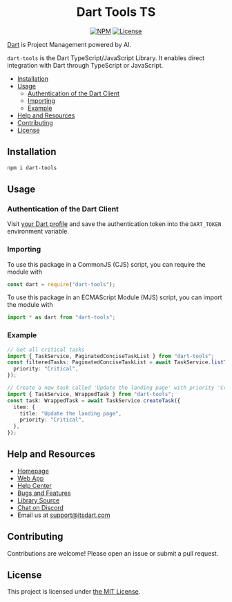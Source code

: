 <div align="center">
  <h1>Dart Tools TS</h1>
  <p>
    <a href="https://npmjs.com/package/dart-tools"><img src="https://img.shields.io/npm/v/dart-tools" alt="NPM"></a>
    <a href="LICENSE"><img src="https://img.shields.io/github/license/its-dart/dart-tools" alt="License"></a>
  </p>
</div>

[Dart](https://itsdart.com?nr=1) is Project Management powered by AI.

`dart-tools` is the Dart TypeScript/JavaScript Library. It enables direct integration with Dart through TypeScript or JavaScript.

- [Installation](#installation)
- [Usage](#usage)
  - [Authentication of the Dart Client](#authentication-of-the-dart-client)
  - [Importing](#importing)
  - [Example](#example)
- [Help and Resources](#help-and-resources)
- [Contributing](#contributing)
- [License](#license)

## Installation

```sh
npm i dart-tools
```

## Usage

### Authentication of the Dart Client

Visit [your Dart profile](https://app.itsdart.com/?settings=account) and save the authentication token into the `DART_TOKEN` environment variable.

### Importing

To use this package in a CommonJS (CJS) script, you can require the module with

```js
const dart = require("dart-tools");
```

To use this package in an ECMAScript Module (MJS) script, you can import the module with

```ts
import * as dart from "dart-tools";
```

### Example

```ts
// Get all critical tasks
import { TaskService, PaginatedConciseTaskList } from "dart-tools";
const filteredTasks: PaginatedConciseTaskList = await TaskService.listTasks({
  priority: "Critical",
});

// Create a new task called 'Update the landing page' with priority 'Critical' (i.e. p0)
import { TaskService, WrappedTask } from "dart-tools";
const task: WrappedTask = await TaskService.createTask({
  item: {
    title: "Update the landing page",
    priority: "Critical",
  },
});
```

## Help and Resources

- [Homepage](https://www.itsdart.com/?nr=1)
- [Web App](https://app.itsdart.com/)
- [Help Center](https://help.itsdart.com/)
- [Bugs and Features](https://app.itsdart.com/p/r/JFyPnhL9En61)
- [Library Source](https://github.com/its-dart/dart-tools/)
- [Chat on Discord](https://discord.gg/RExv8jEkSh)
- Email us at [support@itsdart.com](mailto:support@itsdart.com)

## Contributing

Contributions are welcome! Please open an issue or submit a pull request.

## License

This project is licensed under [the MIT License](LICENSE).
